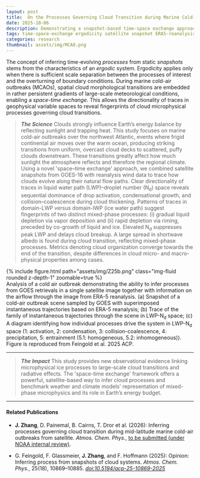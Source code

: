 ```yaml
---
layout: post
title:  On the Processes Governing Cloud Transition during Marine Cold-Air-Outbreaks
date: 2025-10-06
description: Demonstrating a snapshot-based time-space exchange approach to infer understanding of cloud processes during MCAO events sampled by the NASA ACTIVATE campaign.
tags: time-space-exchange ergodicity satellite snapshot ERA5-reanalysis process-inference
categories: research
thumbnail: assets/img/MCAO.png
---
```


The concept of inferring time-evolving *processes* from static *snapshots* stems from the characteristics of an *ergodic* system. Ergodicity applies only when there is sufficient scale separation between the processes of interest and the overturning of boundary conditions. During marine cold-air outbreaks (MCAOs), spatial cloud morphological transitions are embedded in rather persistent gradients of large-scale meteorological conditions, enabling a *space-time exchange*. This allows the directionality of traces in geophysical variable spaces to reveal fingerprints of cloud microphysical processes governing cloud transitions. 

> **_The Science_**
Clouds strongly influence Earth’s energy balance by reflecting sunlight and trapping heat. This study focuses on marine cold-air outbreaks over the northwest Atlantic, events where frigid continental air moves over the warm ocean, producing striking transitions from uniform, overcast cloud decks to scattered, puffy clouds downstream. These transitions greatly affect how much sunlight the atmosphere reflects and therefore the regional climate. Using a novel 'space–time exchange' approach, we combined satellite snapshots from GOES-16 with reanalysis wind data to trace how clouds evolve along their natural flow paths. Clear directionality of traces in liquid water path (LWP)–droplet number (N<sub>d</sub>) space reveals sequential dominance of drop activation, condensational growth, and collision–coalescence during cloud thickening. Patterns of traces in domain-LWP versus domain-IWP (ice water path) suggest fingerprints of two distinct mixed-phase processes: (i) gradual liquid depletion via vapor deposition and (ii) rapid depletion via riming, preceded by co-growth of liquid and ice. Elevated N<sub>d</sub> suppresses peak LWP and delays cloud breakup. A large spread in shortwave albedo is found during cloud transition, reflecting mixed-phase processes. Metrics denoting cloud organization converge towards the end of the transition, despite differences in cloud micro- and macro-physical properties among cases. 

<div class="row mt-3">
    <div class="col-sm mt-3 mt-md-0">
        {% include figure.html path="assets/img/Z25b.png" class="img-fluid rounded z-depth-1" zoomable=true %}
    </div>
</div>
<div class="caption">
    Analysis of a cold air outbreak demonstrating the ability to infer processes from GOES retrievals in a single satellite image together with information on the airflow through the image from ERA-5 reanalysis. (a) Snapshot of a cold-air outbreak scene sampled by GOES with superimposed instantaneous trajectories based on ERA-5 reanalysis; (b) Trace of the family of instantaneous trajectories through the scene in LWP-N<sub>d</sub> space; (c) A diagram identifying how individual processes drive the system in LWP-N<sub>d</sub> space (1: activation, 2: condensation, 3: collision-coalescence, 4: precipitation, 5: entrainment (5.1: homogeneous, 5.2: inhomogeneous)). Figure is reproduced from Feingold et al. 2025 ACP.
</div>
<hr>

> **_The Impact_**
This study provides new observational evidence linking microphysical ice processes to large-scale cloud transitions and radiative effects. The 'space-time exchange' framework offers a powerful, satellite-based way to infer cloud processes and benchmark weather and climate models' representation of mixed-phase microphysics and its role in Earth’s energy budget.
<hr>

#### Related Publications
- **J. Zhang**, D. Painemal, B. Cairns, T. Dror et al. (2026): Inferring processes governing cloud transition during mid-latitude marine cold-air outbreaks from satellite. _Atmos. Chem. Phys._, [to be submitted (under NOAA internal review)](#).

- G. Feingold, F. Glassmeier, **J. Zhang**, and F. Hoffmann (2025): Opinion: Inferring process from snapshots of cloud systems. _Atmos. Chem. Phys._, 25(18), 10869–10885. [*doi:10.5194/acp-25-10869-2025*](https://doi.org/10.5194/acp-25-10869-2025)
